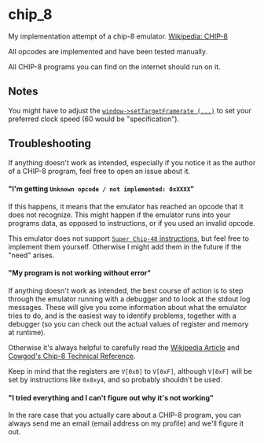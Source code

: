 # chip_8
My implementation attempt of a chip-8 emulator. [Wikipedia: CHIP-8](https://en.wikipedia.org/wiki/CHIP-8)

All opcodes are implemented and have been tested manually.

All CHIP-8 programs you can find on the internet should run on it. 

## Notes

You might have to adjust the [`window->setTargetFramerate (...)`](https://github.com/lionkor/chip_8/blob/master/main.cpp#L30) to set your preferred clock speed (60 would be "specification").

## Troubleshooting

If anything doesn't work as intended, especially if you notice it as the author of a CHIP-8 program, feel free to open an issue about it. 

#### "I'm getting `Unknown opcode / not implemented: 0xXXXX`"

If this happens, it means that the emulator has reached an opcode that it does not recognize. This might happen if the emulator runs into your programs data, as opposed to instructions, or if you used an invalid opcode. 

This emulator does not support [`Super Chip-48` instructions](http://devernay.free.fr/hacks/chip8/C8TECH10.HTM#3.2), but feel free to implement them yourself. Otherwise I might add them in the future if the "need" arises.

#### "My program is not working without error"

If anything doesn't work as intended, the best course of action is to step through the emulator running with a debugger and to look at the stdout log messages. These will give you some information about what the emulator tries to do, and is the easiest way to identify problems, together with a debugger (so you can check out the actual values of register and memory at runtime).

Otherwise it's always helpful to carefully read the [Wikipedia Article](https://en.wikipedia.org/wiki/CHIP-8) and [Cowgod's Chip-8 Technical Reference](http://devernay.free.fr/hacks/chip8/C8TECH10.HTM). 

Keep in mind that the registers are `V[0x0]` to `V[0xF]`, although `V[0xF]` will be set by instructions like `0x8xy4`, and so probably shouldn't be used.

#### "I tried everything and I can't figure out why it's not working"

In the rare case that you actually care about a CHIP-8 program, you can always send me an email (email address on my profile) and we'll figure it out.
